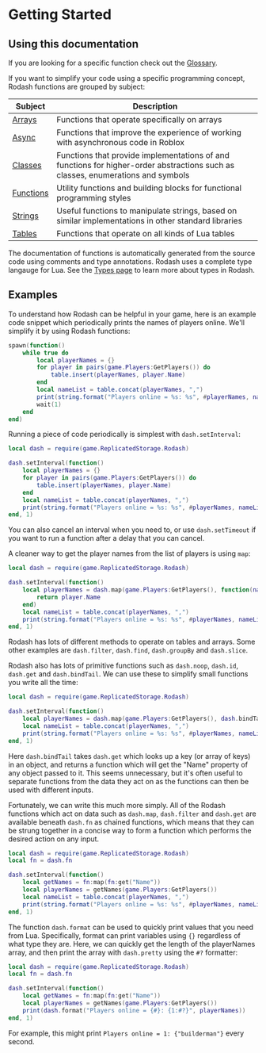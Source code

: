 # Getting Started

## Using this documentation

If you are looking for a specific function check out the [Glossary](/rodash/glossary).

If you want to simplify your code using a specific programming concept, Rodash functions are grouped by subject:

| Subject | Description |
| --- | --- |
| [Arrays](/rodash/api/Arrays) | Functions that operate specifically on arrays |
| [Async](/rodash/api/Async) | Functions that improve the experience of working with asynchronous code in Roblox |
| [Classes](/rodash/api/Classes) | Functions that provide implementations of and functions for higher-order abstractions such as classes, enumerations and symbols |
| [Functions](/rodash/api/Functions) | Utility functions and building blocks for functional programming styles |
| [Strings](/rodash/api/Strings) | Useful functions to manipulate strings, based on similar implementations in other standard libraries |
| [Tables](/rodash/api/Tables) | Functions that operate on all kinds of Lua tables |

The documentation of functions is automatically generated from the source code using comments and type annotations. Rodash uses a complete type langauge for Lua. See the [Types page](/rodash/Types) to learn more about types in Rodash.

## Examples

To understand how Rodash can be helpful in your game, here is an example code snippet which periodically prints the names of players online. We'll simplify it by using Rodash functions:

```lua
spawn(function()
	while true do
		local playerNames = {}
		for player in pairs(game.Players:GetPlayers()) do
			table.insert(playerNames, player.Name)
		end
		local nameList = table.concat(playerNames, ",")
		print(string.format("Players online = %s: %s", #playerNames, nameList))
		wait(1)
	end
end)
```

Running a piece of code periodically is simplest with `dash.setInterval`:

```lua
local dash = require(game.ReplicatedStorage.Rodash)

dash.setInterval(function()
	local playerNames = {}
	for player in pairs(game.Players:GetPlayers()) do
		table.insert(playerNames, player.Name)
	end
	local nameList = table.concat(playerNames, ",")
	print(string.format("Players online = %s: %s", #playerNames, nameList))
end, 1)
```

You can also cancel an interval when you need to, or use `dash.setTimeout` if you want to run a function after a delay that you can cancel.

A cleaner way to get the player names from the list of players is using `map`:

```lua
local dash = require(game.ReplicatedStorage.Rodash)

dash.setInterval(function()
	local playerNames = dash.map(game.Players:GetPlayers(), function(name)
		return player.Name
	end)
	local nameList = table.concat(playerNames, ",")
	print(string.format("Players online = %s: %s", #playerNames, nameList))
end, 1)
```

Rodash has lots of different methods to operate on tables and arrays. Some other examples are `dash.filter`, `dash.find`, `dash.groupBy` and `dash.slice`.

Rodash also has lots of primitive functions such as `dash.noop`, `dash.id`, `dash.get` and `dash.bindTail`. We can use these to simplify small functions you write all the time:

```lua
local dash = require(game.ReplicatedStorage.Rodash)

dash.setInterval(function()
	local playerNames = dash.map(game.Players:GetPlayers(), dash.bindTail(dash.get, "Name"))
	local nameList = table.concat(playerNames, ",")
	print(string.format("Players online = %s: %s", #playerNames, nameList))
end, 1)
```

Here `dash.bindTail` takes `dash.get` which looks up a key (or array of keys) in an object, and returns a function which will get the "Name" property of any object passed to it. This seems unnecessary, but it's often useful to separate functions from the data they act on as the functions can then be used with different inputs.

Fortunately, we can write this much more simply. All of the Rodash functions which act on data such as `dash.map`, `dash.filter` and `dash.get` are available beneath `dash.fn` as chained functions, which means that they can be strung together in a concise way to form a function which performs the desired action on any input.

```lua
local dash = require(game.ReplicatedStorage.Rodash)
local fn = dash.fn

dash.setInterval(function()
    local getNames = fn:map(fn:get("Name"))
    local playerNames = getNames(game.Players:GetPlayers())
    local nameList = table.concat(playerNames, ",")
    print(string.format("Players online = %s: %s", #playerNames, nameList))
end, 1)
```

The function `dash.format` can be used to quickly print values that you need from Lua. Specifically, format can print variables using `{}` regardless of what type they are. Here, we can quickly get the length of the playerNames array, and then print the array with `dash.pretty` using the `#?` formatter:

```lua
local dash = require(game.ReplicatedStorage.Rodash)
local fn = dash.fn

dash.setInterval(function()
	local getNames = fn:map(fn:get("Name"))
	local playerNames = getNames(game.Players:GetPlayers())
	print(dash.format("Players online = {#}: {1:#?}", playerNames))
end, 1)
```

For example, this might print `Players online = 1: {"builderman"}` every second.
